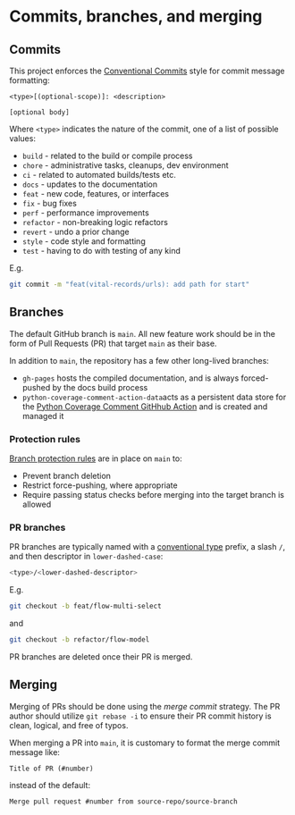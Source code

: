# Commits, branches, and merging

## Commits

This project enforces the [Conventional Commits][conventional-commits] style for commit message formatting:

```<!-- markdownlint-disable-line MD040 -->
<type>[(optional-scope)]: <description>

[optional body]
```

Where `<type>` indicates the nature of the commit, one of a list of possible values:

- `build` - related to the build or compile process
- `chore` - administrative tasks, cleanups, dev environment
- `ci` - related to automated builds/tests etc.
- `docs` - updates to the documentation
- `feat` - new code, features, or interfaces
- `fix` - bug fixes
- `perf` - performance improvements
- `refactor` - non-breaking logic refactors
- `revert` - undo a prior change
- `style` - code style and formatting
- `test` - having to do with testing of any kind

E.g.

```bash
git commit -m "feat(vital-records/urls): add path for start"
```

## Branches

The default GitHub branch is `main`. All new feature work should be in the form of Pull Requests (PR) that target `main` as their
base.

In addition to `main`, the repository has a few other long-lived branches:

- `gh-pages` hosts the compiled documentation, and is always forced-pushed by the
  docs build process
- `python-coverage-comment-action-data`acts as a persistent data store for the [Python Coverage Comment GitHhub Action](https://github.com/py-cov-action/python-coverage-comment-action)
  and is created and managed it

### Protection rules

[Branch protection rules][gh-branch-protection] are in place on `main` to:

- Prevent branch deletion
- Restrict force-pushing, where appropriate
- Require passing status checks before merging into the target branch is allowed

### PR branches

PR branches are typically named with a [conventional type][conventional-commits] prefix, a slash `/`, and then descriptor in `lower-dashed-case`:

```bash
<type>/<lower-dashed-descriptor>
```

E.g.

```bash
git checkout -b feat/flow-multi-select
```

and

```bash
git checkout -b refactor/flow-model
```

PR branches are deleted once their PR is merged.

## Merging

Merging of PRs should be done using the _merge commit_ strategy. The PR author should utilize `git rebase -i` to ensure
their PR commit history is clean, logical, and free of typos.

When merging a PR into `main`, it is customary to format the merge commit message like:

```console
Title of PR (#number)
```

instead of the default:

```console
Merge pull request #number from source-repo/source-branch
```

[conventional-commits]: https://www.conventionalcommits.org/en/v1.0.0/
[gh-branch-protection]: https://docs.github.com/en/github/administering-a-repository/defining-the-mergeability-of-pull-requests/about-protected-branches
